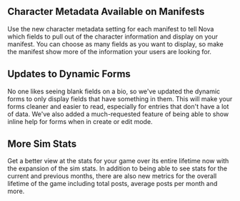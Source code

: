 ## Character Metadata Available on Manifests

Use the new character metadata setting for each manifest to tell Nova which fields to pull out of the character information and display on your manifest. You can choose as many fields as you want to display, so make the manifest show more of the information your users are looking for.

## Updates to Dynamic Forms

No one likes seeing blank fields on a bio, so we've updated the dynamic forms to only display fields that have something in them. This will make your forms cleaner and easier to read, especially for entries that don't have a lot of data. We've also added a much-requested feature of being able to show inline help for forms when in create or edit mode.

## More Sim Stats

Get a better view at the stats for your game over its entire lifetime now with the expansion of the sim stats. In addition to being able to see stats for the current and previous months, there are also new metrics for the overall lifetime of the game including total posts, average posts per month and more.